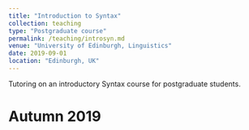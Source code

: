 ```yaml
---
title: "Introduction to Syntax"
collection: teaching
type: "Postgraduate course"
permalink: /teaching/introsyn.md
venue: "University of Edinburgh, Linguistics"
date: 2019-09-01
location: "Edinburgh, UK"
---
```


Tutoring on an introductory Syntax course for postgraduate students. 


Autumn 2019
======
